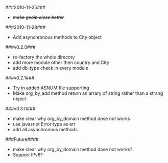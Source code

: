 <style>
li {
}
em {
  text-decoration: line-through;
}
strong {
color: #ff80b2;
}
</style>
###2010-11-25###
* _make geoip.close better_

###2010-11-28###
* Add asynchronous methods to City object

###v0.2.0###
* re-factory the whole direcoty
* add more module other then country and City
* add db_type check in every module

###v0.2.1###
* Try in added ASNUM file supporting  
* Make org_by_add method return an arrary of string rather than a strang object

###v0.3.0###
* make clear why org_by_domain method dose not works
* use javasript Error type as err
* add all asynchronous methods

###Future####
* make clear why org_by_domain method dose not works?
* Support IPv6?

